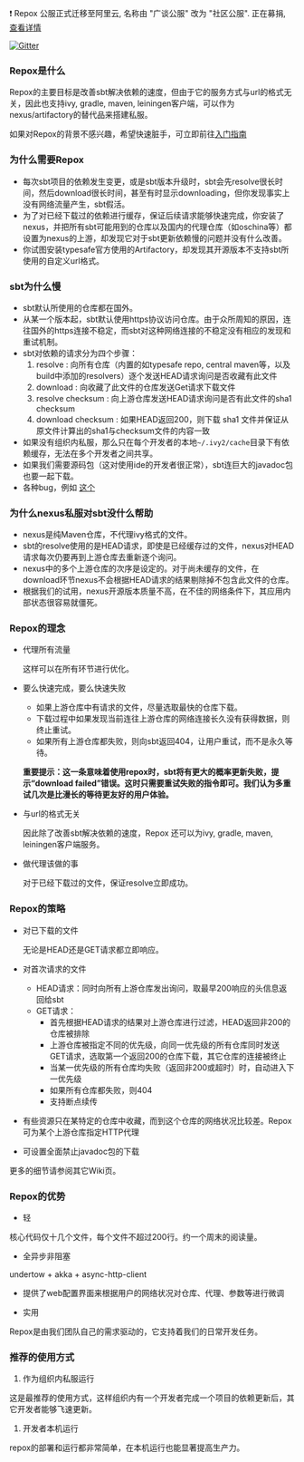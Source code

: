 :exclamation: Repox 公服正式迁移至阿里云, 名称由 "广谈公服" 改为 "社区公服". 正在募捐, [查看详情](http://centaur.github.io/repox/)

[![Gitter](https://badges.gitter.im/Join%20Chat.svg)](https://gitter.im/Centaur/repox?utm_source=badge&utm_medium=badge&utm_campaign=pr-badge&utm_content=badge)

### Repox是什么
Repox的主要目标是改善sbt解决依赖的速度，但由于它的服务方式与url的格式无关，因此也支持ivy, gradle, maven, leiningen客户端，可以作为nexus/artifactory的替代品来搭建私服。

如果对Repox的背景不感兴趣，希望快速脏手，可立即前往[入门指南](https://github.com/Centaur/repox/wiki/入门指南)

### 为什么需要Repox
* 每次sbt项目的依赖发生变更，或是sbt版本升级时，sbt会先resolve很长时间，然后download很长时间，甚至有时显示downloading，但你发现事实上没有网络流量产生，sbt假活。
* 为了对已经下载过的依赖进行缓存，保证后续请求能够快速完成，你安装了nexus，并把所有sbt可能用到的仓库以及国内的代理仓库（如oschina等）都设置为nexus的上游，却发现它对于sbt更新依赖慢的问题并没有什么改善。
* 你试图安装typesafe官方使用的Artifactory，却发现其开源版本不支持sbt所使用的自定义url格式。

### sbt为什么慢
* sbt默认所使用的仓库都在国外。
* 从某一个版本起，sbt默认使用https协议访问仓库。由于众所周知的原因，连往国外的https连接不稳定，而sbt对这种网络连接的不稳定没有相应的发现和重试机制。
* sbt对依赖的请求分为四个步骤：
  1. resolve : 向所有仓库（内置的如typesafe repo, central maven等，以及build中添加的resolvers）逐个发送HEAD请求询问是否收藏有此文件
  2. download : 向收藏了此文件的仓库发送Get请求下载文件
  3. resolve checksum : 向上游仓库发送HEAD请求询问是否有此文件的sha1 checksum
  4. download checksum : 如果HEAD返回200，则下载 sha1 文件并保证从原文件计算出的sha1与checksum文件的内容一致
* 如果没有组织内私服，那么只在每个开发者的本地`~/.ivy2/cache`目录下有依赖缓存，无法在多个开发者之间共享。
* 如果我们需要源码包（这对使用ide的开发者很正常），sbt连巨大的javadoc包也要一起下载。
* 各种bug，例如 [这个](https://github.com/sbt/sbt/issues/413)

### 为什么nexus私服对sbt没什么帮助
* nexus是纯Maven仓库，不代理ivy格式的文件。
* sbt的resolve使用的是HEAD请求，即使是已经缓存过的文件，nexus对HEAD请求每次仍要再到上游仓库去重新逐个询问。
* nexus中的多个上游仓库的次序是设定的。对于尚未缓存的文件，在download环节nexus不会根据HEAD请求的结果剔除掉不包含此文件的仓库。
* 根据我们的试用，nexus开源版本质量不高，在不佳的网络条件下，其应用内部状态很容易就僵死。

### Repox的理念
* 代理所有流量

   这样可以在所有环节进行优化。

* 要么快速完成，要么快速失败

     * 如果上游仓库中有请求的文件，尽量选取最快的仓库下载。
     * 下载过程中如果发现当前连往上游仓库的网络连接长久没有获得数据，则终止重试。
     * 如果所有上游仓库都失败，则向sbt返回404，让用户重试，而不是永久等待。

  **重要提示：这一条意味着使用repox时，sbt将有更大的概率更新失败，提示“download failed”错误。这时只需要重试失败的指令即可。我们认为多重试几次是比漫长的等待更友好的用户体验。**

* 与url的格式无关

   因此除了改善sbt解决依赖的速度，Repox 还可以为ivy, gradle, maven, leiningen客户端服务。

* 做代理该做的事

   对于已经下载过的文件，保证resolve立即成功。

### Repox的策略
* 对已下载的文件

    无论是HEAD还是GET请求都立即响应。

* 对首次请求的文件

    * HEAD请求：同时向所有上游仓库发出询问，取最早200响应的头信息返回给sbt
    * GET请求：
        * 首先根据HEAD请求的结果对上游仓库进行过滤，HEAD返回非200的仓库被排除
        * 上游仓库被指定不同的优先级，向同一优先级的所有仓库同时发送GET请求，选取第一个返回200的仓库下载，其它仓库的连接被终止
        * 当某一优先级的所有仓库均失败（返回非200或超时）时，自动进入下一优先级
        * 如果所有仓库都失败，则404
        * 支持断点续传
* 有些资源只在某特定的仓库中收藏，而到这个仓库的网络状况比较差。Repox可为某个上游仓库指定HTTP代理
* 可设置全面禁止javadoc包的下载

更多的细节请参阅其它Wiki页。

### Repox的优势
* 轻

核心代码仅十几个文件，每个文件不超过200行。约一个周末的阅读量。

* 全异步非阻塞

undertow + akka + async-http-client

* 提供了web配置界面来根据用户的网络状况对仓库、代理、参数等进行微调

* 实用

Repox是由我们团队自己的需求驱动的，它支持着我们的日常开发任务。

### 推荐的使用方式
1. 作为组织内私服运行

这是最推荐的使用方式，这样组织内有一个开发者完成一个项目的依赖更新后，其它开发者能够飞速更新。

1. 开发者本机运行

repox的部署和运行都非常简单，在本机运行也能显著提高生产力。
